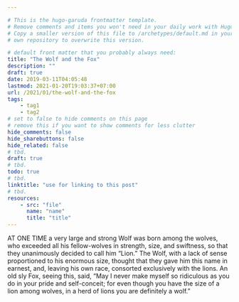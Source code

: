 ```yaml
---

# This is the hugo-garuda frontmatter template.
# Remove comments and items you won't need in your daily work with Hugo.
# Copy a smaller version of this file to /archetypes/default.md in your
# own repository to overwrite this version.

# default front matter that you probably always need:
title: "The Wolf and the Fox"
description: ""
draft: true
date: 2019-03-11T04:05:48
lastmod: 2021-01-20T19:03:37+07:00
url: /2021/01/the-wolf-and-the-fox
tags:
    - tag1
    - tag2
# set to false to hide comments on this page
# remove this if you want to show comments for less clutter
hide_comments: false
hide_sharebuttons: false
hide_related: false
# tbd.
draft: true
# tbd.
todo: true
# tbd.
linktitle: "use for linking to this post"
# tbd.
resources:
    - src: "file"
      name: "name"
      title: "title"
---
```

AT ONE TIME a very large and strong Wolf was born among the wolves, who exceeded all his fellow-wolves in strength, size, and swiftness, so that they unanimously decided to call him “Lion.” The Wolf, with a lack of sense proportioned to his enormous size, thought that they gave him this name in earnest, and, leaving his own race, consorted exclusively with the lions. An old sly Fox, seeing this, said, “May I never make myself so ridiculous as you do in your pride and self-conceit; for even though you have the size of a lion among wolves, in a herd of lions you are definitely a wolf.”
